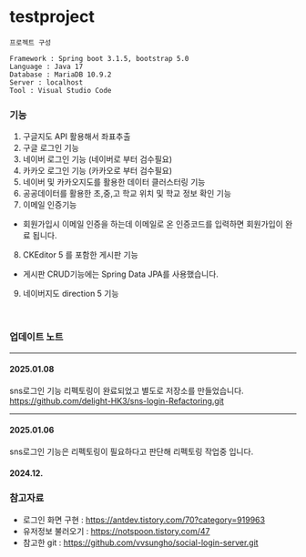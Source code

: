 # testproject

```
프로젝트 구성

Framework : Spring boot 3.1.5, bootstrap 5.0
Language : Java 17
Database : MariaDB 10.9.2
Server : localhost
Tool : Visual Studio Code
```

### 기능
1. 구글지도 API 활용해서 좌표추출
2. 구글 로그인 기능
3. 네이버 로그인 기능 (네이버로 부터 검수필요)
4. 카카오 로그인 기능 (카카오로 부터 검수필요)
5. 네이버 및 카카오지도를 활용한 데이터 클러스터링 기능 
6. 공공데이터를 활용한 초,중,고 학교 위치 및 학교 정보 확인 기능
7. 이메일 인증기능
- 회원가입시 이메일 인증을 하는데 이메일로 온 인증코드를 입력하면 회원가입이 완료 됩니다.
8. CKEditor 5 를 포함한 게시판 기능
- 게시판 CRUD기능에는 Spring Data JPA를 사용했습니다.
9. 네이버지도 direction 5 기능

<br>

### 업데이트 노트

---
#### 2025.01.08
sns로그인 기능 리펙토링이 완료되었고 별도로 저장소를 만들었습니다.<br>
https://github.com/delight-HK3/sns-login-Refactoring.git

---
#### 2025.01.06
sns로그인 기능은 리펙토링이 필요하다고 판단해 리펙토링 작업중 입니다.

#### 2024.12.

### 참고자료
* 로그인 화면 구현 : <https://antdev.tistory.com/70?category=919963>
* 유저정보 불러오기 : <https://notspoon.tistory.com/47>
* 참고한 git : <https://github.com/vvsungho/social-login-server.git>
